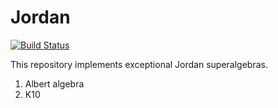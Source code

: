 # Jordan

[![Build Status](https://github.com/leesongun/Jordan.jl/actions/workflows/CI.yml/badge.svg?branch=main)](https://github.com/leesongun/Jordan.jl/actions/workflows/CI.yml?query=branch%3Amain)

This repository implements exceptional Jordan superalgebras.

1. Albert algebra
2. K10
